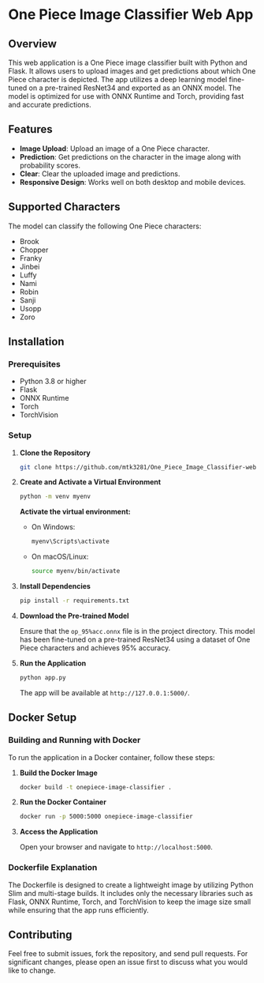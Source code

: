# One Piece Image Classifier Web App

## Overview

This web application is a One Piece image classifier built with Python and Flask. It allows users to upload images and get predictions about which One Piece character is depicted. The app utilizes a deep learning model fine-tuned on a pre-trained ResNet34 and exported as an ONNX model. The model is optimized for use with ONNX Runtime and Torch, providing fast and accurate predictions.

## Features

- **Image Upload**: Upload an image of a One Piece character.
- **Prediction**: Get predictions on the character in the image along with probability scores.
- **Clear**: Clear the uploaded image and predictions.
- **Responsive Design**: Works well on both desktop and mobile devices.

## Supported Characters

The model can classify the following One Piece characters:

- Brook
- Chopper
- Franky
- Jinbei
- Luffy
- Nami
- Robin
- Sanji
- Usopp
- Zoro

## Installation

### Prerequisites

- Python 3.8 or higher
- Flask
- ONNX Runtime
- Torch
- TorchVision

### Setup

1. **Clone the Repository**

    ```sh
    git clone https://github.com/mtk3281/One_Piece_Image_Classifier-web-app.git
    ```

2. **Create and Activate a Virtual Environment**

    ```sh
    python -m venv myenv
    ```

    **Activate the virtual environment:**

    - On Windows:

        ```sh
        myenv\Scripts\activate
        ```

    - On macOS/Linux:

        ```sh
        source myenv/bin/activate
        ```

3. **Install Dependencies**

    ```sh
    pip install -r requirements.txt
    ```

4. **Download the Pre-trained Model**

    Ensure that the `op_95%acc.onnx` file is in the project directory. This model has been fine-tuned on a pre-trained ResNet34 using a dataset of One Piece characters and achieves 95% accuracy.

5. **Run the Application**

    ```sh
    python app.py
    ```

    The app will be available at `http://127.0.0.1:5000/`.

## Docker Setup

### Building and Running with Docker

To run the application in a Docker container, follow these steps:

1. **Build the Docker Image**

    ```sh
    docker build -t onepiece-image-classifier .
    ```

2. **Run the Docker Container**

    ```sh
    docker run -p 5000:5000 onepiece-image-classifier
    ```

3. **Access the Application**

    Open your browser and navigate to `http://localhost:5000`.

### Dockerfile Explanation

The Dockerfile is designed to create a lightweight image by utilizing Python Slim and multi-stage builds. It includes only the necessary libraries such as Flask, ONNX Runtime, Torch, and TorchVision to keep the image size small while ensuring that the app runs efficiently.

## Contributing

Feel free to submit issues, fork the repository, and send pull requests. For significant changes, please open an issue first to discuss what you would like to change.
